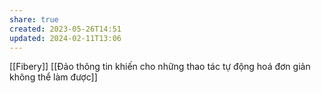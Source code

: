 ```yaml
---
share: true
created: 2023-05-26T14:51
updated: 2024-02-11T13:06
---
```

[[Fibery]]
[[Đảo thông tin khiến cho những thao tác tự động hoá đơn giản không thể làm được]]
